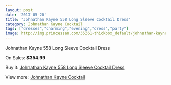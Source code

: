 ```yaml
---
layout: post
date: '2017-05-20'
title: "Johnathan Kayne 558 Long Sleeve Cocktail Dress"
category: Johnathan Kayne Cocktail
tags: ["dresses","charming","evening","dress","party"]
image: http://img.princessan.com/35361-thickbox_default/johnathan-kayne-558-long-sleeve-cocktail-dress.jpg
---
```

Johnathan Kayne 558 Long Sleeve Cocktail Dress

On Sales: **$354.99**
<a href="https://www.princessan.com/en/16564-johnathan-kayne-558-long-sleeve-cocktail-dress.html"><amp-img layout="responsive" width="600" height="600" src="//img.princessan.com/35361-thickbox_default/johnathan-kayne-558-long-sleeve-cocktail-dress.jpg" alt="Johnathan Kayne 558 Long Sleeve Cocktail Dress 0" /></a>
<a href="https://www.princessan.com/en/16564-johnathan-kayne-558-long-sleeve-cocktail-dress.html"><amp-img layout="responsive" width="600" height="600" src="//img.princessan.com/35362-thickbox_default/johnathan-kayne-558-long-sleeve-cocktail-dress.jpg" alt="Johnathan Kayne 558 Long Sleeve Cocktail Dress 1" /></a>

Buy it: [Johnathan Kayne 558 Long Sleeve Cocktail Dress](https://www.princessan.com/en/16564-johnathan-kayne-558-long-sleeve-cocktail-dress.html "Johnathan Kayne 558 Long Sleeve Cocktail Dress")

View more: [Johnathan Kayne Cocktail](https://www.princessan.com/en/138- "Johnathan Kayne Cocktail")
